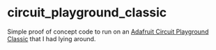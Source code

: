 # circuit_playground_classic

Simple proof of concept code to run on an [Adafruit Circuit Playground Classic](https://learn.adafruit.com/circuit-playground-lesson-number-0/intro) that I had lying around.
